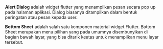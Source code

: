 **Alert Dialog** adalah widget flutter yang menampilkan pesan secara pop up pada halaman aplikasi. Dialog biasanya ditampilkan dalam bentuk peringatan atau pesan kepada user. 

**Bottom Sheet** adalah salah satu komponen material widget Flutter. Bottom Sheet merupakan menu pilihan yang pada umumnya disembunyikan di bagian bawah layar, yang bisa ditarik keatas untuk menampilkan menu layar tersebut.
